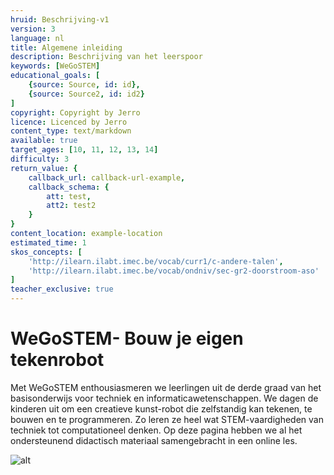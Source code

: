 ```yaml
---
hruid: Beschrijving-v1
version: 3
language: nl
title: Algemene inleiding
description: Beschrijving van het leerspoor
keywords: [WeGoSTEM]
educational_goals: [
    {source: Source, id: id}, 
    {source: Source2, id: id2}
]
copyright: Copyright by Jerro
licence: Licenced by Jerro
content_type: text/markdown
available: true
target_ages: [10, 11, 12, 13, 14]
difficulty: 3
return_value: {
    callback_url: callback-url-example,
    callback_schema: {
        att: test,
        att2: test2
    }
}
content_location: example-location
estimated_time: 1
skos_concepts: [
    'http://ilearn.ilabt.imec.be/vocab/curr1/c-andere-talen', 
    'http://ilearn.ilabt.imec.be/vocab/ondniv/sec-gr2-doorstroom-aso'
]
teacher_exclusive: true
---
```


# WeGoSTEM- Bouw je eigen tekenrobot

Met WeGoSTEM enthousiasmeren we leerlingen uit de derde graad van het basisonderwijs voor techniek en informaticawetenschappen. We dagen de kinderen uit om een creatieve kunst-robot die zelfstandig kan tekenen, te bouwen en te programmeren. Zo leren ze heel wat STEM-vaardigheden van techniek tot computationeel denken. Op deze pagina hebben we al het ondersteunend didactisch materiaal samengebracht in een online les.

![alt](https://scholen.dwengo.org/static/wegostem.png "Front")